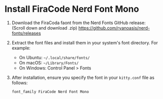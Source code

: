 # Install FiraCode Nerd Font Mono
1. Download the FiraCoda faont from the Nerd Fonts GitHub release: (Scroll down and download .zip) 
   https://github.com/ryanoasis/nerd-fonts/releases

2. Extract the font files and install them in your system's font directory.
   For example:
   - On Ubuntu: `~/.local/share/fonts/`
   - On macOS: `~/Library/Fonts/`
   - On Windows: Control Panel > Fonts

3. After installation, ensure you specify the font in your `kitty.conf` file as follows:
    ```bash
   font_family FiraCode Nerd Font Mono
    ```
